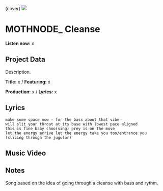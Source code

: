 (cover) ![](57175019_319474918741616_8502199518755923887_n.jpg)

# MOTHNODE_ Cleanse

**Listen now:** x

## Project Data

Description.


**Title:** x / **Featuring:** x

**Production:** x / **Lyrics:** x

## Lyrics

```
make some space now - for the bass about that vibe 
will slit your throat at its base with lowest pace aligned
this is fine baby choo(sing) prey is on the move
let the energy arrive let the energy take you too/entrance you
(slicing through the jugular)

```

## Music Video


## Notes
Song based on the idea of going through a cleanse with bass and rythm.

